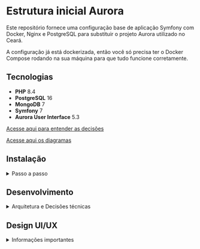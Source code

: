 # Estrutura inicial Aurora

Este repositório fornece uma configuração base de aplicação Symfony com Docker, Nginx e PostgreSQL para substituir o projeto Aurora utilizado no Ceará.

A configuração já está dockerizada, então você só precisa ter o Docker Compose rodando na sua máquina para que tudo funcione corretamente.

## Tecnologias

- **PHP** 8.4
- **PostgreSQL** 16
- **MongoDB** 7
- **Symfony** 7
- **Aurora User Interface** 5.3 

[Acesse aqui para entender as decisões](./help/STACK.md)

[Acesse aqui os diagramas](./help/DIAGRAM.md)

## Instalação 
<details>
<summary>Passo a passo</summary>

### Clonar o Repositório

Primeiro, clone o repositório usando SSH ou HTTPS:

```bash
git clone git@github.com:secultce/aurora.git
```
ou
```bash
git clone https://github.com/secultce/aurora.git
```

### Navegar para o Diretório do Projeto
Mude para o diretório do projeto:

```bash
cd aurora
```

---
>
> O jeito mais fácil é rodar o comando `make setup`, isso já vai executar todos os passos necessários e deixar a aplicação rodando em <http://localhost:8080>
>
Mas se preferir, pode fazer o passo a passo abaixo

---

### Iniciar os Contêineres Docker
Execute o Docker Compose para iniciar os contêineres:
```bash
docker compose up -d
```

### Instalar Dependências
Para instalar as dependências do projeto, entre no contêiner PHP:
```bash
docker compose exec -it php bash
```
**Agora é necessário executar alguns passos, nessa ordem, dentro do contêiner:**

1 - Instalação das dependências do PHP:
```bash
composer install
```

2 - Gerar os arquivos de Proxies do MongoDB:
```bash
php bin/console doctrine:mongodb:generate:proxie
```

3 - Executar as migrations do banco de dados
```bash
php bin/console doctrine:migrations:migrate -n
```

4 - Executar as fixtures (dados de teste) do banco de dados
```bash
php bin/console doctrine:fixtures:load -n
```

5 - Instalação das dependêncis do frontend:
```bash
php bin/console importmap:install
```

6 - Compilar os arquivos do frontend
```bash
php bin/console asset-map:compile
```

7 - Gerar as chaves de autenticação
```bash
php bin/console lexik:jwt:generate-keypair
```

### Uso

Depois que tudo estiver configurado e as dependências instaladas, você pode acessar sua aplicação Symfony em [http://localhost:8080](http://localhost:8080).

Há também uma rota de teste para a API. Você pode acessá-la em [http://localhost:8080/api/example](http://localhost:8080/api/example). Esta rota está definida no controller `ExampleController` e retorna a mensagem de sucesso.

#### Usuário padrão
Há alguns usuarios que você pode utilizar para fins de teste:

<table>
<tr>
<th>email</th>
<th>senha</th>
</tr>
<tr>
<td>mariadebetania@example.com</td>
<td>Aurora@2024</td>
</tr>
<tr>
<td>saracamilo@example.com</td>
<td>Aurora@2024</td>
</tr>
<tr>
<td>paulodetarso@example.com</td>
<td>Aurora@2024</td>
</tr>
</table>

</details>


## Desenvolvimento
<details>
<summary>Arquitetura e Decisões técnicas</summary>

Estamos utilizando o Symfony e o seu ecossistma de bibliotecas, porém a arquitetura é baseada em camadas e trata-se de um monolítico com a metodologia API First

```mermaid
flowchart TD
    HC((HttpClient)) --JsonRequest<--> R[Routes]
    B((Browser)) --GET/POST--> Routes
    R --> CA[[ControllerApi]]
    Routes --> CW[[ControllerWeb]]
    CA <--> S[Service]
    CW <--> S
    S <--> V{Validator}
    V <--> RP[Repository]
    RP <==ORM/Doctrine==> D[(Database)]
    CA --JsonResponse--> HC
    CW --HTML/CSS/JS--> B
```

- Para saber mais sobre nossas decisões técnicas [acesse aqui](./help/README.md)
- Para entender nosso fluxo de desenvolvimento decisões técnicas [clique aqui](./help/DEV-FLOW.md)
</details>

## Design UI/UX
<details>
<summary>Informações importantes</summary>

### Prototipação das telas
A prototipagem das telas é feita por outro time, do RedeMapas, e se encontra [neste link do Figma](https://www.figma.com/design/HkR1qdfHPn4riffcBBOQwR/Prot%C3%B3tipos-%7C-Prioriza%C3%A7%C3%B5es?node-id=0-1&t=n23kLvhTSbEMELhz-0) 

### Componentes web
Há um fork do Bootstrap (framework css) com a implementação dos protótipos acima, se encontra [neste repositório](https://github.com/secultce/aurora-ui)

### Decisões de Design
Alguns protótipos implementados não estão seguindo a risca o design sugerido, por decisões totalmente técnicas que estão [documentadas aqui](https://github.com/secultce/aurora-ui/blob/main/help/design-decisions.md)
</details>

